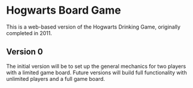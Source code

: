 # Hogwarts Board Game

This is a web-based version of the Hogwarts Drinking Game, originally completed in 2011.

## Version 0

The initial version will be to set up the general mechanics for two players with a limited game board. Future versions will build full functionality with unlimited players and a full game board.
